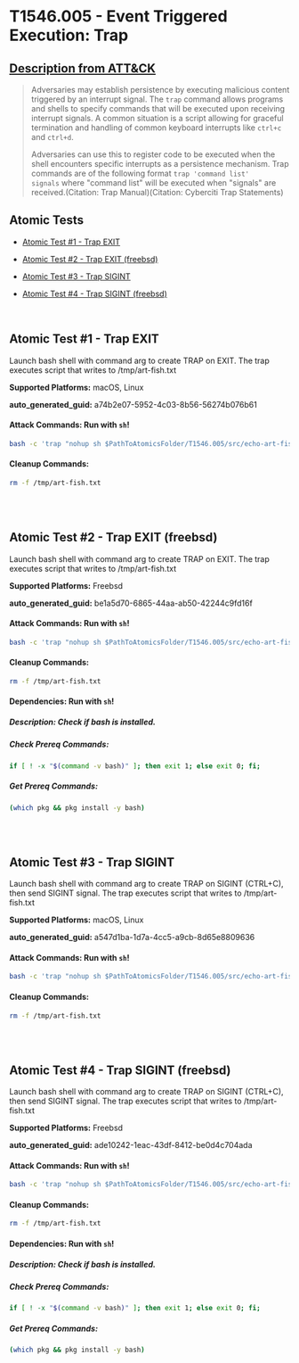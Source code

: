 # T1546.005 - Event Triggered Execution: Trap
## [Description from ATT&CK](https://attack.mitre.org/techniques/T1546/005)
<blockquote>Adversaries may establish persistence by executing malicious content triggered by an interrupt signal. The <code>trap</code> command allows programs and shells to specify commands that will be executed upon receiving interrupt signals. A common situation is a script allowing for graceful termination and handling of common keyboard interrupts like <code>ctrl+c</code> and <code>ctrl+d</code>.

Adversaries can use this to register code to be executed when the shell encounters specific interrupts as a persistence mechanism. Trap commands are of the following format <code>trap 'command list' signals</code> where "command list" will be executed when "signals" are received.(Citation: Trap Manual)(Citation: Cyberciti Trap Statements)</blockquote>

## Atomic Tests

- [Atomic Test #1 - Trap EXIT](#atomic-test-1---trap-exit)

- [Atomic Test #2 - Trap EXIT (freebsd)](#atomic-test-2---trap-exit-freebsd)

- [Atomic Test #3 - Trap SIGINT](#atomic-test-3---trap-sigint)

- [Atomic Test #4 - Trap SIGINT (freebsd)](#atomic-test-4---trap-sigint-freebsd)


<br/>

## Atomic Test #1 - Trap EXIT
Launch bash shell with command arg to create TRAP on EXIT.
The trap executes script that writes to /tmp/art-fish.txt

**Supported Platforms:** macOS, Linux


**auto_generated_guid:** a74b2e07-5952-4c03-8b56-56274b076b61






#### Attack Commands: Run with `sh`! 


```sh
bash -c 'trap "nohup sh $PathToAtomicsFolder/T1546.005/src/echo-art-fish.sh" EXIT'
```

#### Cleanup Commands:
```sh
rm -f /tmp/art-fish.txt
```





<br/>
<br/>

## Atomic Test #2 - Trap EXIT (freebsd)
Launch bash shell with command arg to create TRAP on EXIT.
The trap executes script that writes to /tmp/art-fish.txt

**Supported Platforms:** Freebsd


**auto_generated_guid:** be1a5d70-6865-44aa-ab50-42244c9fd16f






#### Attack Commands: Run with `sh`! 


```sh
bash -c 'trap "nohup sh $PathToAtomicsFolder/T1546.005/src/echo-art-fish.sh" EXIT'
```

#### Cleanup Commands:
```sh
rm -f /tmp/art-fish.txt
```



#### Dependencies:  Run with `sh`!
##### Description: Check if bash is installed.
##### Check Prereq Commands:
```sh
if [ ! -x "$(command -v bash)" ]; then exit 1; else exit 0; fi;
```
##### Get Prereq Commands:
```sh
(which pkg && pkg install -y bash)
```




<br/>
<br/>

## Atomic Test #3 - Trap SIGINT
Launch bash shell with command arg to create TRAP on SIGINT (CTRL+C), then send SIGINT signal.
The trap executes script that writes to /tmp/art-fish.txt

**Supported Platforms:** macOS, Linux


**auto_generated_guid:** a547d1ba-1d7a-4cc5-a9cb-8d65e8809636






#### Attack Commands: Run with `sh`! 


```sh
bash -c 'trap "nohup sh $PathToAtomicsFolder/T1546.005/src/echo-art-fish.sh" SIGINT && kill -SIGINT $$'
```

#### Cleanup Commands:
```sh
rm -f /tmp/art-fish.txt
```





<br/>
<br/>

## Atomic Test #4 - Trap SIGINT (freebsd)
Launch bash shell with command arg to create TRAP on SIGINT (CTRL+C), then send SIGINT signal.
The trap executes script that writes to /tmp/art-fish.txt

**Supported Platforms:** Freebsd


**auto_generated_guid:** ade10242-1eac-43df-8412-be0d4c704ada






#### Attack Commands: Run with `sh`! 


```sh
bash -c 'trap "nohup sh $PathToAtomicsFolder/T1546.005/src/echo-art-fish.sh" SIGINT && kill -SIGINT $$'
```

#### Cleanup Commands:
```sh
rm -f /tmp/art-fish.txt
```



#### Dependencies:  Run with `sh`!
##### Description: Check if bash is installed.
##### Check Prereq Commands:
```sh
if [ ! -x "$(command -v bash)" ]; then exit 1; else exit 0; fi;
```
##### Get Prereq Commands:
```sh
(which pkg && pkg install -y bash)
```




<br/>
